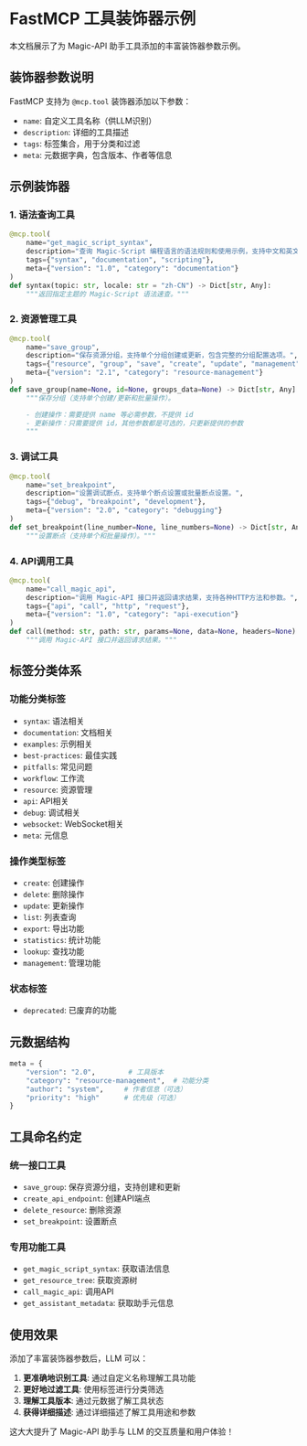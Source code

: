 # FastMCP 工具装饰器示例

本文档展示了为 Magic-API 助手工具添加的丰富装饰器参数示例。

## 装饰器参数说明

FastMCP 支持为 `@mcp.tool` 装饰器添加以下参数：

- `name`: 自定义工具名称（供LLM识别）
- `description`: 详细的工具描述
- `tags`: 标签集合，用于分类和过滤
- `meta`: 元数据字典，包含版本、作者等信息

## 示例装饰器

### 1. 语法查询工具
```python
@mcp.tool(
    name="get_magic_script_syntax",
    description="查询 Magic-Script 编程语言的语法规则和使用示例，支持中文和英文。",
    tags={"syntax", "documentation", "scripting"},
    meta={"version": "1.0", "category": "documentation"}
)
def syntax(topic: str, locale: str = "zh-CN") -> Dict[str, Any]:
    """返回指定主题的 Magic-Script 语法速查。"""
```

### 2. 资源管理工具
```python
@mcp.tool(
    name="save_group",
    description="保存资源分组，支持单个分组创建或更新，包含完整的分组配置选项。",
    tags={"resource", "group", "save", "create", "update", "management", "full-config"},
    meta={"version": "2.1", "category": "resource-management"}
)
def save_group(name=None, id=None, groups_data=None) -> Dict[str, Any]:
    """保存分组（支持单个创建/更新和批量操作）。

    - 创建操作：需要提供 name 等必需参数，不提供 id
    - 更新操作：只需要提供 id，其他参数都是可选的，只更新提供的参数
    """
```

### 3. 调试工具
```python
@mcp.tool(
    name="set_breakpoint",
    description="设置调试断点，支持单个断点设置或批量断点设置。",
    tags={"debug", "breakpoint", "development"},
    meta={"version": "2.0", "category": "debugging"}
)
def set_breakpoint(line_number=None, line_numbers=None) -> Dict[str, Any]:
    """设置断点（支持单个和批量操作）。"""
```

### 4. API调用工具
```python
@mcp.tool(
    name="call_magic_api",
    description="调用 Magic-API 接口并返回请求结果，支持各种HTTP方法和参数。",
    tags={"api", "call", "http", "request"},
    meta={"version": "1.0", "category": "api-execution"}
)
def call(method: str, path: str, params=None, data=None, headers=None) -> Dict[str, Any]:
    """调用 Magic-API 接口并返回请求结果。"""
```

## 标签分类体系

### 功能分类标签
- `syntax`: 语法相关
- `documentation`: 文档相关
- `examples`: 示例相关
- `best-practices`: 最佳实践
- `pitfalls`: 常见问题
- `workflow`: 工作流
- `resource`: 资源管理
- `api`: API相关
- `debug`: 调试相关
- `websocket`: WebSocket相关
- `meta`: 元信息

### 操作类型标签
- `create`: 创建操作
- `delete`: 删除操作
- `update`: 更新操作
- `list`: 列表查询
- `export`: 导出功能
- `statistics`: 统计功能
- `lookup`: 查找功能
- `management`: 管理功能

### 状态标签
- `deprecated`: 已废弃的功能

## 元数据结构

```python
meta = {
    "version": "2.0",        # 工具版本
    "category": "resource-management",  # 功能分类
    "author": "system",     # 作者信息（可选）
    "priority": "high"      # 优先级（可选）
}
```

## 工具命名约定

### 统一接口工具
- `save_group`: 保存资源分组，支持创建和更新
- `create_api_endpoint`: 创建API端点
- `delete_resource`: 删除资源
- `set_breakpoint`: 设置断点

### 专用功能工具
- `get_magic_script_syntax`: 获取语法信息
- `get_resource_tree`: 获取资源树
- `call_magic_api`: 调用API
- `get_assistant_metadata`: 获取助手元信息

## 使用效果

添加了丰富装饰器参数后，LLM 可以：

1. **更准确地识别工具**: 通过自定义名称理解工具功能
2. **更好地过滤工具**: 使用标签进行分类筛选
3. **理解工具版本**: 通过元数据了解工具状态
4. **获得详细描述**: 通过详细描述了解工具用途和参数

这大大提升了 Magic-API 助手与 LLM 的交互质量和用户体验！
